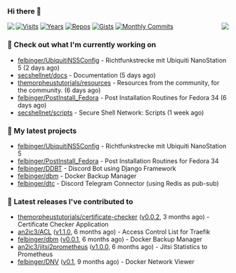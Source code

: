 ### Hi there 👋

<img align="left" src="https://github-readme-stats.vercel.app/api?username=felbinger&theme=dark">
<img align="right" src="https://github-readme-stats.vercel.app/api/top-langs/?username=felbinger&theme=dark">

[![Visits](https://badges.pufler.dev/visits/felbinger/felbinger?style=flat-square&color=black&logo=github)](https://github.com/felbinger)
[![Years](https://badges.pufler.dev/years/felbinger?style=flat-square&color=black&logo=github)](https://github.com/felbinger)
[![Repos](https://badges.pufler.dev/repos/felbinger?style=flat-square&color=black&logo=github)](https://github.com/felbinger?tab=repositories)
[![Gists](https://badges.pufler.dev/gists/felbinger?style=flat-square&color=black&logo=github)](https://gist.github.com/felbinger)
[![Monthly Commits](https://badges.pufler.dev/commits/monthly/felbinger?style=flat-square&color=black&logo=github)](https://github.com/felbinger)

### :construction_worker: Check out what I'm currently working on

- [felbinger/UbiquitiNS5Config](https://github.com/felbinger/UbiquitiNS5Config) - Richtfunkstrecke mit Ubiquiti NanoStation 5 (2 days ago)
- [secshellnet/docs](https://github.com/secshellnet/docs) - Documentation (5 days ago)
- [themorpheustutorials/resources](https://github.com/themorpheustutorials/resources) - Resources from the community, for the community. (6 days ago)
- [felbinger/PostInstall_Fedora](https://github.com/felbinger/PostInstall_Fedora) - Post Installation Routines for Fedora 34 (6 days ago)
- [secshellnet/scripts](https://github.com/secshellnet/scripts) - Secure Shell Network: Scripts (1 week ago)

### :seedling: My latest projects

- [felbinger/UbiquitiNS5Config](https://github.com/felbinger/UbiquitiNS5Config) - Richtfunkstrecke mit Ubiquiti NanoStation 5
- [felbinger/PostInstall_Fedora](https://github.com/felbinger/PostInstall_Fedora) - Post Installation Routines for Fedora 34
- [felbinger/DDBT](https://github.com/felbinger/DDBT) - Discord Bot using Django Framework
- [felbinger/dbm](https://github.com/felbinger/dbm) - Docker Backup Manager
- [felbinger/dtc](https://github.com/felbinger/dtc) - Discord Telegram Connector (using Redis as pub-sub)

### :telescope: Latest releases I've contributed to

- [themorpheustutorials/certificate-checker](https://github.com/themorpheustutorials/certificate-checker) ([v0.0.2](https://github.com/themorpheustutorials/certificate-checker/releases/tag/v0.0.2), 3 months ago) - Certificate Checker Application
- [an2ic3/ACL](https://github.com/an2ic3/ACL) ([v1.1.0](https://github.com/an2ic3/ACL/releases/tag/v1.1.0), 6 months ago) - Access Control List for Traefik
- [felbinger/dbm](https://github.com/felbinger/dbm) ([v0.0.1](https://github.com/felbinger/dbm/releases/tag/v0.0.1), 6 months ago) - Docker Backup Manager
- [an2ic3/jitsi2prometheus](https://github.com/an2ic3/jitsi2prometheus) ([v1.0.0](https://github.com/an2ic3/jitsi2prometheus/releases/tag/v1.0.0), 6 months ago) - Jitsi Statistics to Prometheus
- [felbinger/DNV](https://github.com/felbinger/DNV) ([v0.1](https://github.com/felbinger/DNV/releases/tag/v0.1), 9 months ago) - Docker Network Viewer

